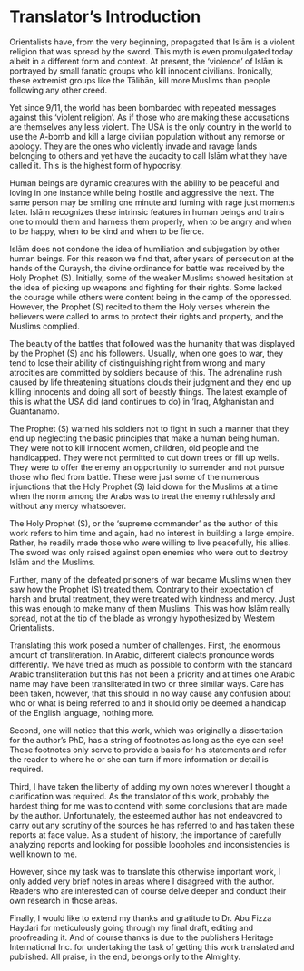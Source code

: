 Translator’s Introduction
=========================

Orientalists have, from the very beginning, propagated that Islām is a
violent religion that was spread by the sword. This myth is even
promulgated today albeit in a different form and context. At present,
the ‘violence’ of Islām is portrayed by small fanatic groups who kill
innocent civilians. Ironically, these extremist groups like the Tālibān,
kill more Muslims than people following any other creed.

Yet since 9/11, the world has been bombarded with repeated messages
against this ‘violent religion’. As if those who are making these
accusations are themselves any less violent. The USA is the only country
in the world to use the A-bomb and kill a large civilian population
without any remorse or apology. They are the ones who violently invade
and ravage lands belonging to others and yet have the audacity to call
Islām what they have called it. This is the highest form of hypocrisy.

Human beings are dynamic creatures with the ability to be peaceful and
loving in one instance while being hostile and aggressive the next. The
same person may be smiling one minute and fuming with rage just moments
later. Islām recognizes these intrinsic features in human beings and
trains one to mould them and harness them properly, when to be angry and
when to be happy, when to be kind and when to be fierce.

Islām does not condone the idea of humiliation and subjugation by other
human beings. For this reason we find that, after years of persecution
at the hands of the Quraysh, the divine ordinance for battle was
received by the Holy Prophet (S). Initially, some of the weaker Muslims
showed hesitation at the idea of picking up weapons and fighting for
their rights. Some lacked the courage while others were content being in
the camp of the oppressed. However, the Prophet (S) recited to them the
Holy verses wherein the believers were called to arms to protect their
rights and property, and the Muslims complied.

The beauty of the battles that followed was the humanity that was
displayed by the Prophet (S) and his followers. Usually, when one goes
to war, they tend to lose their ability of distinguishing right from
wrong and many atrocities are committed by soldiers because of this. The
adrenaline rush caused by life threatening situations clouds their
judgment and they end up killing innocents and doing all sort of beastly
things. The latest example of this is what the USA did (and continues to
do) in ‘Iraq, Afghanistan and Guantanamo.

The Prophet (S) warned his soldiers not to fight in such a manner that
they end up neglecting the basic principles that make a human being
human. They were not to kill innocent women, children, old people and
the handicapped. They were not permitted to cut down trees or fill up
wells. They were to offer the enemy an opportunity to surrender and not
pursue those who fled from battle. These were just some of the numerous
injunctions that the Holy Prophet (S) laid down for the Muslims at a
time when the norm among the Arabs was to treat the enemy ruthlessly and
without any mercy whatsoever.

The Holy Prophet (S), or the ‘supreme commander’ as the author of this
work refers to him time and again, had no interest in building a large
empire. Rather, he readily made those who were willing to live
peacefully, his allies. The sword was only raised against open enemies
who were out to destroy Islām and the Muslims.

Further, many of the defeated prisoners of war became Muslims when they
saw how the Prophet (S) treated them. Contrary to their expectation of
harsh and brutal treatment, they were treated with kindness and mercy.
Just this was enough to make many of them Muslims. This was how Islām
really spread, not at the tip of the blade as wrongly hypothesized by
Western Orientalists.

Translating this work posed a number of challenges. First, the enormous
amount of transliteration. In Arabic, different dialects pronounce words
differently. We have tried as much as possible to conform with the
standard Arabic transliteration but this has not been a priority and at
times one Arabic name may have been transliterated in two or three
similar ways. Care has been taken, however, that this should in no way
cause any confusion about who or what is being referred to and it should
only be deemed a handicap of the English language, nothing more.

Second, one will notice that this work, which was originally a
dissertation for the author’s PhD, has a string of footnotes as long as
the eye can see! These footnotes only serve to provide a basis for his
statements and refer the reader to where he or she can turn if more
information or detail is required.

Third, I have taken the liberty of adding my own notes wherever I
thought a clarification was required. As the translator of this work,
probably the hardest thing for me was to contend with some conclusions
that are made by the author. Unfortunately, the esteemed author has not
endeavored to carry out any scrutiny of the sources he has referred to
and has taken these reports at face value. As a student of history, the
importance of carefully analyzing reports and looking for possible
loopholes and inconsistencies is well known to me.

However, since my task was to translate this otherwise important work, I
only added very brief notes in areas where I disagreed with the author.
Readers who are interested can of course delve deeper and conduct their
own research in those areas.

Finally, I would like to extend my thanks and gratitude to Dr. Abu Fizza
Haydari for meticulously going through my final draft, editing and
proofreading it. And of course thanks is due to the publishers Heritage
International Inc. for undertaking the task of getting this work
translated and published. All praise, in the end, belongs only to the
Almighty.


